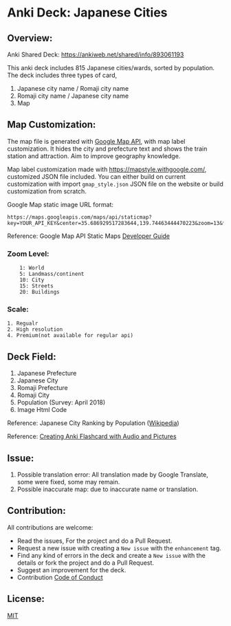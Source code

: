 # Anki Deck: Japanese Cities

## Overview: 

Anki Shared Deck: https://ankiweb.net/shared/info/893061193

This anki deck includes 815 Japanese cities/wards, sorted by population. The deck includes three types of card, 
1. Japanese city name / Romaji city name
2. Romaji city name / Japanese city name
3. Map

## Map Customization:

The map file is generated with [Google Map API](https://developers.google.com/maps/documentation/), with map label customization. It hides the city and prefecture text and shows the train station and attraction. Aim to improve geography knowledge.

Map label customization made with https://mapstyle.withgoogle.com/, customized JSON file included. You can either build on current customization with import `gmap_style.json` JSON file on the website or build customization from scratch. 

Google Map static image URL format: 
```
https://maps.googleapis.com/maps/api/staticmap?key=YOUR_API_KEY&center=35.686929517283644,139.74463444470223&zoom=13&format=png&maptype=roadmap&style=feature:administrative.locality%7Celement:labels.text%7Cvisibility:off&style=feature:administrative.neighborhood%7Celement:geometry.fill%7Ccolor:0xff5848&style=feature:landscape.man_made%7Cvisibility:off&style=feature:poi%7Cvisibility:on&style=feature:poi.business%7Cvisibility:off&style=feature:poi.government%7Cvisibility:off&style=feature:poi.school%7Cvisibility:off&style=feature:road%7Celement:labels.icon%7Cvisibility:off&style=feature:road.arterial%7Cvisibility:off&style=feature:road.highway%7Celement:labels%7Cvisibility:off&style=feature:road.local%7Cvisibility:off&style=feature:transit%7Cvisibility:off&style=feature:transit.line%7Celement:geometry.fill%7Cvisibility:on&style=feature:transit.line%7Celement:labels.text%7Cvisibility:on&style=feature:transit.station.airport%7Cvisibility:on%7Cweight:1&style=feature:transit.station.airport%7Celement:geometry.fill%7Cvisibility:on&style=feature:transit.station.rail%7Cvisibility:on&style=feature:transit.station.rail%7Celement:geometry.fill%7Cvisibility:simplified&size=480x360&scale=2
```

Reference: Google Map API Static Maps [Developer Guide](https://developers.google.com/maps/documentation/maps-static/dev-guide)

### Zoom Level:
```
    1: World
    5: Landmass/continent
    10: City
    15: Streets
    20: Buildings
```

### Scale: 
    1. Regualr
    2. High resolution
    4. Premium(not available for regular api)

## Deck Field:
1. Japanese Prefecture
2. Japanese City
3. Romaji Prefecture
4. Romaji City
5. Population (Survey: April 2018)
6. Image Html Code

Reference: Japanese City Ranking by Population ([Wikipedia](https://ja.wikipedia.org/wiki/%E6%97%A5%E6%9C%AC%E3%81%AE%E5%B8%82%E3%81%AE%E4%BA%BA%E5%8F%A3%E9%A0%86%E4%BD%8D))

Reference: [Creating Anki Flashcard with Audio and Pictures](http://womenlearnthai.com/index.php/creating-anki-flashcard-decks-with-audio-and-pictures/)

## Issue: 
1. Possible translation error: All translation made by Google Translate, some were fixed, some may remain. 
2. Possible inaccurate map: due to inaccurate name or translation. 

## Contribution: 
All contributions are welcome:
* Read the issues, For the project and do a Pull Request. 
* Request a new issue with creating a `New issue` with the `enhancement` tag. 
* Find any kind of errors in the deck and create a `New issue` with the details or fork the project and do a Pull Request.
* Suggest an improvement for the deck.
* Contribution [Code of Conduct](code-of-conduct.md)

## License:

[MIT](LICENSE)

